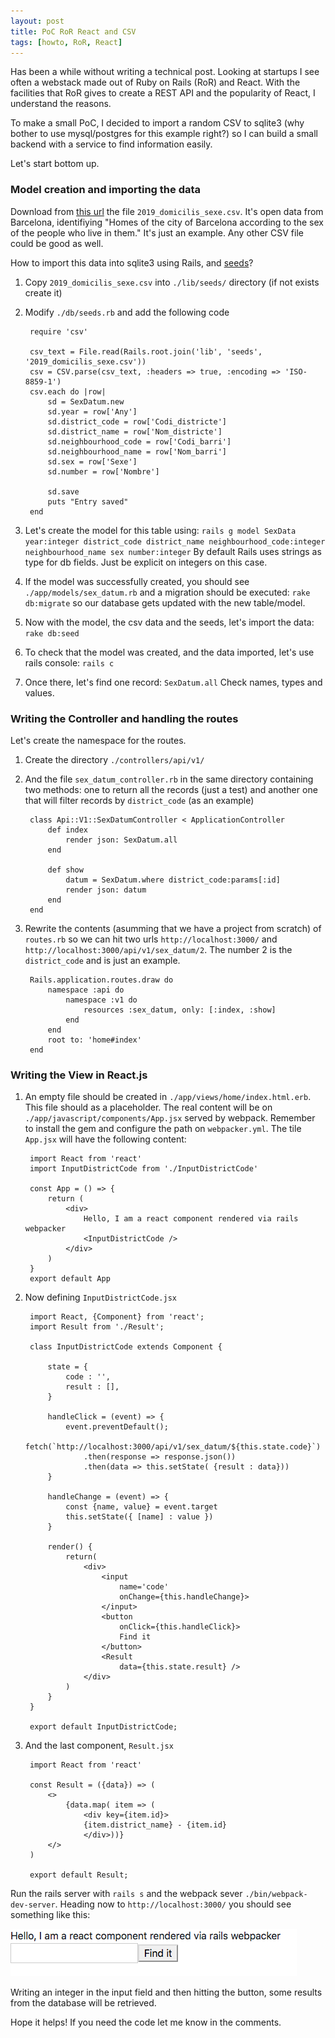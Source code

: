 ```yaml
---
layout: post
title: PoC RoR React and CSV
tags: [howto, RoR, React]
---
```


Has been a while without writing a technical post. Looking at startups I see often a webstack made out of Ruby on Rails (RoR) and React. With the facilities that RoR gives to create a REST API and the popularity of React, I understand the reasons.

To make a small PoC, I decided to import a random CSV to sqlite3 (why bother to use mysql/postgres for this example right?) so I can build a small backend with a service to find information easily.

Let's start bottom up.

### Model creation and importing the data

Download from [this url](https://opendata-ajuntament.barcelona.cat/data/en/dataset/est-padro-domicilis-sexe/resource/39106a1d-de6d-4fb1-a39c-261c472a7c8) the file `2019_domicilis_sexe.csv`. It's open data from Barcelona, identifiying "Homes of the city of Barcelona according to the sex of the people who live in them." It's just an example. Any other CSV file could be good as well.

How to import this data into sqlite3 using Rails, and [seeds](https://edgeguides.rubyonrails.org/active_record_migrations.html#migrations-and-seed-data)?

1. Copy `2019_domicilis_sexe.csv` into `./lib/seeds/` directory (if not exists create it)
2. Modify `./db/seeds.rb` and add the following code

        require 'csv'

        csv_text = File.read(Rails.root.join('lib', 'seeds', '2019_domicilis_sexe.csv'))
        csv = CSV.parse(csv_text, :headers => true, :encoding => 'ISO-8859-1')
        csv.each do |row|
            sd = SexDatum.new
            sd.year = row['Any']
            sd.district_code = row['Codi_districte']
            sd.district_name = row['Nom_districte']
            sd.neighbourhood_code = row['Codi_barri']
            sd.neighbourhood_name = row['Nom_barri']
            sd.sex = row['Sexe']
            sd.number = row['Nombre']
            
            sd.save
            puts "Entry saved"
        end

3. Let's create the model for this table using:
`rails g model SexData year:integer district_code district_name neighbourhood_code:integer neighbourhood_name sex number:integer`
By default Rails uses strings as type for db fields. Just be explicit on integers on this case.
4. If the model was successfully created, you should see `./app/models/sex_datum.rb` and a migration should be executed: `rake db:migrate` so our database gets updated with the new table/model.
5. Now with the model, the csv data and the seeds, let's import the data: `rake db:seed`
6. To check that the model was created, and the data imported, let's use rails console: `rails c`
7. Once there, let's find one record: `SexDatum.all` Check names, types and values.

### Writing the Controller and handling the routes

Let's create the namespace for the routes.

1. Create the directory `./controllers/api/v1/`
2. And the file `sex_datum_controller.rb` in the same directory containing two methods: one to return all the records (just a test) and another one that will filter records by `district_code` (as an example)

        class Api::V1::SexDatumController < ApplicationController
            def index
                render json: SexDatum.all
            end

            def show
                datum = SexDatum.where district_code:params[:id]
                render json: datum
            end
        end

3. Rewrite the contents (asumming that we have a project from scratch) of `routes.rb` so we can hit two urls
`http://localhost:3000/` and `http://localhost:3000/api/v1/sex_datum/2`. The number 2 is the `district_code` and is just an example.

        Rails.application.routes.draw do
            namespace :api do 
                namespace :v1 do 
                    resources :sex_datum, only: [:index, :show]
                end 
            end 
            root to: 'home#index'
        end


### Writing the View in React.js

1. An empty file should be created in `./app/views/home/index.html.erb`. This file should as a placeholder. The real content will be on `./app/javascript/components/App.jsx` served by webpack. Remember to install the gem and configure the path on `webpacker.yml`. The tile `App.jsx` will have the following content:

        import React from 'react'
        import InputDistrictCode from './InputDistrictCode'

        const App = () => {
            return (
                <div>
                    Hello, I am a react component rendered via rails webpacker
                    <InputDistrictCode />
                </div>
            )
        }
        export default App

3. Now defining `InputDistrictCode.jsx`

        import React, {Component} from 'react';
        import Result from './Result';

        class InputDistrictCode extends Component {

            state = {
                code : '',
                result : [],
            }

            handleClick = (event) => {
                event.preventDefault();
                fetch(`http://localhost:3000/api/v1/sex_datum/${this.state.code}`)
                    .then(response => response.json())
                    .then(data => this.setState( {result : data}))
            }

            handleChange = (event) => {
                const {name, value} = event.target
                this.setState({ [name] : value })
            }

            render() {
                return(
                    <div>
                        <input
                            name='code'
                            onChange={this.handleChange}>
                        </input>
                        <button
                            onClick={this.handleClick}>
                            Find it
                        </button>
                        <Result
                            data={this.state.result} />
                    </div>
                )
            }
        }

        export default InputDistrictCode;

4. And the last component, `Result.jsx`

        import React from 'react'

        const Result = ({data}) => (
            <>
                {data.map( item => (
                    <div key={item.id}>
                    {item.district_name} - {item.id}
                    </div>))}
            </>
        )

        export default Result;

Run the rails server with `rails s` and the webpack sever `./bin/webpack-dev-server`. Heading now to `http://localhost:3000/` you should see something like this:

<img src="/images/2019/2019-08-07-form.png" alt="Simple form in React and RoR" class="center" />

Writing an integer in the input field and then hitting the button, some results from the database will be retrieved.

Hope it helps! If you need the code let me know in the comments.
